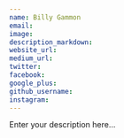 ```yaml
---
name: Billy Gammon
email:
image:
description_markdown:
website_url:
medium_url:
twitter:
facebook:
google_plus:
github_username:
instagram:
---
```


Enter your description here...
